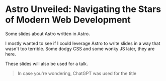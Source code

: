 # Astro Unveiled: Navigating the Stars of Modern Web Development

Some slides about Astro written in Astro.

I mostly wanted to see if I could leverage Astro to write slides in a way that wasn't too terrible. Some dodgy CSS and some wonky JS later, they are here.

These slides will also be used for a talk.

> In case you're wondering, ChatGPT was used for the title
